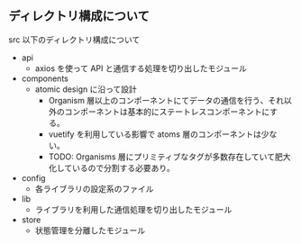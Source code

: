 ## ディレクトリ構成について

src 以下のディレクトリ構成について

- api
  - axios を使って API と通信する処理を切り出したモジュール
- components
  - atomic design に沿って設計
    - Organism 層以上のコンポーネントにてデータの通信を行う、それ以外のコンポーネントは基本的にステートレスコンポーネントにする。
    - vuetify を利用している影響で atoms 層のコンポーネントは少ない。
    - TODO: Organisms 層にプリミティブなタグが多数存在していて肥大化しているので分割する必要あり。
- config
  - 各ライブラリの設定系のファイル
- lib
  - ライブラリを利用した通信処理を切り出したモジュール
- store
  - 状態管理を分離したモジュール
